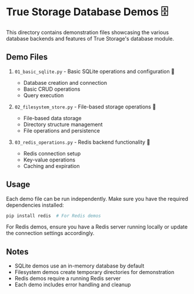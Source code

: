 # True Storage Database Demos 🗄️

This directory contains demonstration files showcasing the various database backends and features of True Storage's database module.

## Demo Files

1. `01_basic_sqlite.py` - Basic SQLite operations and configuration 📝
   - Database creation and connection
   - Basic CRUD operations
   - Query execution

2. `02_filesystem_store.py` - File-based storage operations 📂
   - File-based data storage
   - Directory structure management
   - File operations and persistence

3. `03_redis_operations.py` - Redis backend functionality 🚀
   - Redis connection setup
   - Key-value operations
   - Caching and expiration

## Usage

Each demo file can be run independently. Make sure you have the required dependencies installed:

```bash
pip install redis  # For Redis demos
```

For Redis demos, ensure you have a Redis server running locally or update the connection settings accordingly.

## Notes

- SQLite demos use an in-memory database by default
- Filesystem demos create temporary directories for demonstration
- Redis demos require a running Redis server
- Each demo includes error handling and cleanup
